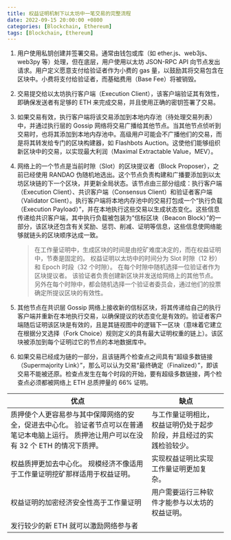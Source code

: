 ```yaml
---
title: 权益证明机制下以太坊中一笔交易的完整流程
date: 2022-09-15 20:00:00 +0800
categories: [Blockchain, Ethereum]
tags: [Blockchain, Ethereum]
---
```


1. 用户使用私钥创建并签署交易。通常由钱包或库（如 ether.js、web3js、web3py 等）处理，但在底层，用户使用以太坊 JSON-RPC API 向节点发出请求。用户定义愿意支付给验证者作为小费的 gas 量，以鼓励其将交易包含在区块中。小费将支付给验证者，而基础费用（Base Fee）将被销毁。

2. 交易提交给以太坊执行客户端（Execution Client），该客户端验证其有效性，即确保发送者有足够的 ETH 来完成交易，并且使用正确的密钥签署了交易。
3. 如果交易有效，执行客户端将该交易添加到本地内存池（待处理交易列表）中，并通过执行层的 Gossip 网络将交易广播给其他节点。当其他节点侦听到交易时，也将其添加到本地内存池中。高级用户可能会不广播他们的交易，而是将其转发给专门的区块构建器，如 Flashbots Auction。这使他们能够组织新区块中的交易，以实现最大利润（Maximal Extractable Value，MEV）。

4. 网络上的一个节点是当前时隙（Slot）的区块提议者（Block Proposer），之前已经使用 RANDAO 伪随机地选出。这个节点负责构建和广播要添加到以太坊区块链的下一个区块，并更新全局状态。该节点由三部分组成：执行客户端（Execution Client）、共识客户端（Consensus Client）和验证者客户端（Validator Client）。执行客户端将本地内存池中的交易打包成一个“执行负载（Execution Payload）”，并在本地执行这些交易以生成状态变化。这些信息传递给共识客户端，其中执行负载被包装为“信标区块（Beacon Block）”的一部分，该区块还包含有关奖励、惩罚、削减、证明等信息，这些信息使网络能够就链头的区块顺序达成一致。

   >  在工作量证明中，生成区块的时间是由挖矿难度决定的，而在权益证明中，节奏是固定的。 权益证明以太坊中的时间分为 Slot 时隙（12 秒）和 Epoch 时段（32 个时隙）。 在每个时隙中随机选择一位验证者作为区块提议者。 该验证者负责创建新区块并发送给网络上的其他节点。 另外在每个时隙中，都会随机选择一个验证者委员会，通过他们的投票确定所提议区块的有效性。

5. 其他节点在共识层 Gossip 网络上接收新的信标区块，将其传递给自己的执行客户端并重新在本地执行交易，以确保提议的状态变化是有效的。验证者客户端随后证明该区块是有效的，且是其链视图中的逻辑下一区块（意味着它建立在根据分叉选择（Fork Choice）规则定义的具有最大证明权重的链上）。该区块被添加到每个证明过它的节点的本地数据库中。
6. 如果交易已经成为链的一部分，且该链两个检查点之间具有“超级多数链接（Supermajority Link）”，那么可以认为交易“最终确定（Finalized）”，即该交易不能被还原。检查点发生在每个时段的开始，要有超级多数链接，两个检查点必须都被网络上 ETH 总质押量的 66% 证明。



| 优点                                                         | 缺点                                                         |
| ------------------------------------------------------------ | ------------------------------------------------------------ |
| 质押使个人更容易参与其中保障网络的安全，促进去中心化。 验证者节点可以在普通笔记本电脑上运行。 质押池让用户可以在没有 32 个 ETH 的情况下质押。 | 与工作量证明相比，权益证明仍处于起步阶段，并且经过的实践检验较少。 |
| 权益质押更加去中心化。 规模经济不像适用于工作量证明挖矿那样适用于权益证明。 | 实现权益证明比实现工作量证明更加复杂。                       |
| 权益证明的加密经济安全性高于工作量证明                       | 用户需要运行三种软件才能参与以太坊的权益证明。               |
| 发行较少的新 ETH 就可以激励网络参与者                   |                                                              |

